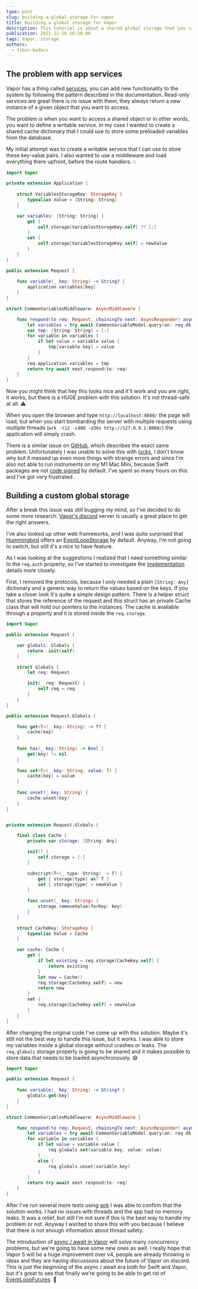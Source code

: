 ```yaml
---
type: post
slug: building-a-global-storage-for-vapor
title: Building a global storage for Vapor
description: This tutorial is about a shared global storage that you can implement using a common design pattern in Vapor 4.
publication: 2021-12-16 16:20:00
tags: Vapor, storage
authors:
  - tibor-bodecs
---
```


## The problem with app services

Vapor has a thing called [services](https://docs.vapor.codes/4.0/services/), you can add new functionality to the system by following the pattern described in the documentation. Read-only services are great there is no issue with them, they always return a new instance of a given object that you want to access.

The problem is when you want to access a shared object or in other words, you want to define a writable service. In my case I wanted to create a shared cache dictionary that I could use to store some preloaded variables from the database.

My initial attempt was to create a writable service that I can use to store these key-value pairs. I also wanted to use a middleware and load everything there upfront, before the route handlers. 💡

```swift
import Vapor

private extension Application {
    
    struct VariablesStorageKey: StorageKey {
        typealias Value = [String: String]
    }

    var variables: [String: String] {
        get {
            self.storage[VariablesStorageKey.self] ?? [:]
        }
        set {
            self.storage[VariablesStorageKey.self] = newValue
        }
    }
}

public extension Request {
    
    func variable(_ key: String) -> String? {
        application.variables[key]
    }
}

struct CommonVariablesMiddleware: AsyncMiddleware {

    func respond(to req: Request, chainingTo next: AsyncResponder) async throws -> Response {
        let variables = try await CommonVariableModel.query(on: req.db).all()
        var tmp: [String: String] = [:]
        for variable in variables {
            if let value = variable.value {
                tmp[variable.key] = value
            }
        }
        req.application.variables = tmp
        return try await next.respond(to: req)
    }
}
```

Now you might think that hey this looks nice and it'll work and you are right, it works, but there is a HUGE problem with this solution. It's not thread-safe at all. ⚠️

When you open the browser and type `http://localhost:8080/` the page will load, but when you start bombarding the server with multiple requests using multiple threads (`wrk -t12 -c400 -d30s http://127.0.0.1:8080/`) the application will simply crash.

There is a similar issue on [GitHub](https://github.com/vapor/vapor/issues/2330), which describes the exact same problem. Unfortunately I was unable to solve this with [locks](https://docs.vapor.codes/4.0/services/#locks), I don't know why but it messed up even more things with strange errors and since I'm also not able to run instruments on my M1 Mac Mini, because Swift packages are not [code signed](https://developer.apple.com/forums/thread/681687) by default. I've spent so many hours on this and I've got very frustrated.

## Building a custom global storage

After a break this issue was still bugging my mind, so I've decided to do some more research. [Vapor's discord](https://discord.com/invite/vapor) server is usually a great place to get the right answers.

I've also looked up other web frameworks, and I was quite surprised that [Hummingbird](https://github.com/hummingbird-project/hummingbird) offers an [EventLoopStorage](https://hummingbird-project.github.io/hummingbird/current/hummingbird/Classes/HBApplication/EventLoopStorage.html) by default. Anyway, I'm not going to switch, but still it's a nice to have feature.

As I was looking at the suggestions I realized that I need something similar to the `req.auth` property, so I've started to investigate the [implementation](https://github.com/vapor/vapor/blob/main/Sources/Vapor/Authentication/AuthenticationCache.swift) details more closely.

First, I removed the protocols, because I only needed a plain `[String: Any]` dictionary and a generic way to return the values based on the keys. If you take a closer look it's quite a simple design pattern. There is a helper struct that stores the reference of the request and this struct has an private Cache class that will hold our pointers to the instances. The cache is available through a property and it is stored inside the `req.storage`.

```swift
import Vapor

public extension Request {

    var globals: Globals {
        return .init(self)
    }

    struct Globals {
        let req: Request

        init(_ req: Request) {
            self.req = req
        }
    }
}

public extension Request.Globals {

    func get<T>(_ key: String) -> T? {
        cache[key]
    }
    
    func has(_ key: String) -> Bool {
        get(key) != nil
    }
    
    func set<T>(_ key: String, value: T) {
        cache[key] = value
    }
    
    func unset(_ key: String) {
        cache.unset(key)
    }
}


private extension Request.Globals {

    final class Cache {
        private var storage: [String: Any]

        init() {
            self.storage = [:]
        }

        subscript<T>(_ type: String) -> T? {
            get { storage[type] as? T }
            set { storage[type] = newValue }
        }
        
        func unset(_ key: String) {
            storage.removeValue(forKey: key)
        }
    }

    struct CacheKey: StorageKey {
        typealias Value = Cache
    }

    var cache: Cache {
        get {
            if let existing = req.storage[CacheKey.self] {
                return existing
            }
            let new = Cache()
            req.storage[CacheKey.self] = new
            return new
        }
        set {
            req.storage[CacheKey.self] = newValue
        }
    }
}
```

After changing the original code I've come up with this solution. Maybe it's still not the best way to handle this issue, but it works. I was able to store my variables inside a global storage without crashes or leaks. The `req.globals` storage property is going to be shared and it makes possible to store data that needs to be loaded asynchronously. 😅

```swift
import Vapor

public extension Request {
    
    func variable(_ key: String) -> String? {
        globals.get(key)
    }
}

struct CommonVariablesMiddleware: AsyncMiddleware {

    func respond(to req: Request, chainingTo next: AsyncResponder) async throws -> Response {
        let variables = try await CommonVariableModel.query(on: req.db).all()
        for variable in variables {
            if let value = variable.value {
                req.globals.set(variable.key, value: value)
            }
            else {
                req.globals.unset(variable.key)
            }
        }
        return try await next.respond(to: req)
    }
}
```

After I've run several more tests using [wrk](https://github.com/wg/wrk) I was able to confirm that the solution works. I had no issues with threads and the app had no memory leaks. It was a relief, but still I'm not sure if this is the best way to handle my problem or not. Anyway I wanted to share this with you because I believe that there is not enough information about thread safety.

The introduction of [async / await in Vapor](https://theswiftdev.com/beginners-guide-to-the-asyncawait-concurrency-api-in-vapor-fluent/) will solve many concurrency problems, but we're going to have some new ones as well. I really hope that Vapor 5 will be a huge improvement over v4, people are already throwing in ideas and they are having discussions about the future of Vapor on discord. This is just the beginning of the async / await era both for Swift and Vapor, but it's great to see that finally we're going to be able to get rid of [EventLoopFutures](https://docs.vapor.codes/4.0/fluent/transaction/#asyncawait). 🥳
